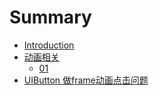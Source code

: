 # Summary

* [Introduction](README.md)
* [动画相关](he_xin_dong_hua_shen_ru_li_jie.md)
   * [01](01.md)
* [UIButton 做frame动画点击问题](uibutton_zuo_frame_dong_hua_dian_ji_wen_ti.md)


